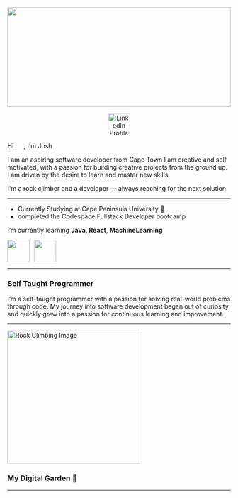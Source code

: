 <!--
<img src="https://github.com/user-attachments/assets/bf799ffd-7bae-46dc-bab2-21e38658ffb9" style="width: 100%; height: 350px; object-fit: cover;" />
-->

<img src="https://github.com/user-attachments/assets/fb449cdb-6af6-4640-83e0-2d1d7c774474" style="width: 100%; height: 225px; object-fit: cover;" />

<p align="center">
  <a href="https://www.linkedin.com/in/josh-twigg-b61443267/" target="_blank">
    <img src="https://user-images.githubusercontent.com/74038190/235294012-0a55e343-37ad-4b0f-924f-c8431d9d2483.gif" width="50" alt="LinkedIn Profile" />
  </a>
</p>

Hi <img width="15px"  height="15px"  src="https://github.com/rajput2107/rajput2107/blob/master/Assets/Hi.gif"> , I'm Josh

I am an aspiring software developer from Cape Town I am creative and self motivated, with a passion for building creative projects from
the ground up. I am driven by the desire to learn and master new skills.

I'm a rock climber and a developer — always reaching for the next solution

  ---
- Currently Studying at Cape Peninsula University 🔭 
- completed the Codespace Fullstack Developer bootcamp

<!-- 
- 🌱 I’m currently learning **Java, React**, **Ai**, **Laravel, Nodejs, Mern** <img src="https://media.giphy.com/media/WUlplcMpOCEmTGBtBW/giphy.gif" width="30">
-->

 I’m currently learning **Java, React**, **MachineLearning**
 
 <div style="display: flex; gap: 10px; align-items: center;">
  <img src="https://user-images.githubusercontent.com/74038190/212257454-16e3712e-945a-4ca2-b238-408ad0bf87e6.gif" width="50">
  <img src="https://user-images.githubusercontent.com/74038190/212257467-871d32b7-e401-42e8-a166-fcfd7baa4c6b.gif" width="50">
</div>
 
  ---

  <!-- 
 <p>
  <img width="250" align='left' src="https://github.com/WaylonWalker/WaylonWalker/blob/main/icon/hacktoberfest.png?raw=true">
</p>
 -->
 
### Self Taught Programmer

I’m a self-taught programmer with a passion for solving real-world problems through code. My journey into software development began out of curiosity and quickly grew into a passion for continuous learning and improvement.

 ---

<img src="https://github.com/user-attachments/assets/b8548429-f57a-4d48-8da0-14f9b7c6368e" alt="Rock Climbing Image" width="300">



### My Digital Garden 🌱

---













